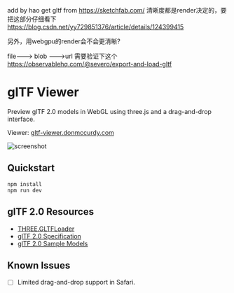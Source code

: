 
add by hao 
get gltf from https://sketchfab.com/
清晰度都是render决定的，要把这部分仔细看下  
https://blog.csdn.net/yy729851376/article/details/124399415

另外，用webgpu的render会不会更清晰?

file---> blob --->url
需要验证下这个
https://observablehq.com/@severo/export-and-load-gltf

# glTF Viewer

Preview glTF 2.0 models in WebGL using three.js and a drag-and-drop interface.

Viewer: [gltf-viewer.donmccurdy.com](https://gltf-viewer.donmccurdy.com/)


![screenshot](https://user-images.githubusercontent.com/1848368/31580352-b7354096-b101-11e7-86d7-f07677835812.png)

## Quickstart

```
npm install
npm run dev
```

## glTF 2.0 Resources

- [THREE.GLTFLoader](https://threejs.org/docs/#examples/en/loaders/GLTFLoader)
- [glTF 2.0 Specification](https://github.com/KhronosGroup/glTF/blob/master/specification/2.0/README.md)
- [glTF 2.0 Sample Models](https://github.com/KhronosGroup/glTF-Sample-Models/tree/master/2.0/)

## Known Issues

- [ ] Limited drag-and-drop support in Safari.
